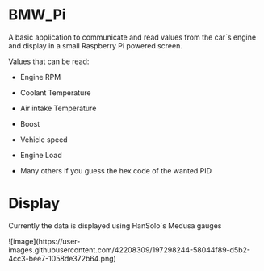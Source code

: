# BMW_Pi

<p>A basic application to communicate and read values from the car´s engine and display in a small Raspberry Pi powered screen.</p>

Values that can be read:

- Engine RPM

- Coolant Temperature

- Air intake Temperature

- Boost

- Vehicle speed

- Engine Load

- Many others if you guess the hex code of the wanted PID

# Display

<p>Currently the data is displayed using HanSolo´s Medusa gauges</p> 
![image](https://user-images.githubusercontent.com/42208309/197298244-58044f89-d5b2-4cc3-bee7-1058de372b64.png)
